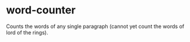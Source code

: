 # word-counter
 Counts the words of any single paragraph (cannot yet count the words of lord of the rings).
